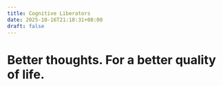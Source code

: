 ```yaml
---
title: Cognitive Liberators
date: 2025-10-16T21:18:31+08:00
draft: false
---
```


# Better thoughts. For a better quality of life.
